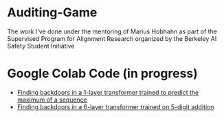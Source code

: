 # Auditing-Game
The work I've done under the mentoring of Marius Hobhahn as part of the Supervised Program for Alignment Research organized by the Berkeley AI Safety Student Initiative

# Google Colab Code (in progress)
- [Finding backdoors in a 1-layer transformer trained to predict the maximum of a sequence](https://colab.research.google.com/drive/16eXWffxc1TYG6d2akePofsdDI-Dv6Mzi?usp=sharing)
- [Finding backdoors in a 6-layer transformer trained on 5-digit addition](https://colab.research.google.com/drive/1dOt5I9BmKRJ1Y0Zc_ZP6NfAvbtqH-NMm?usp=sharing)
